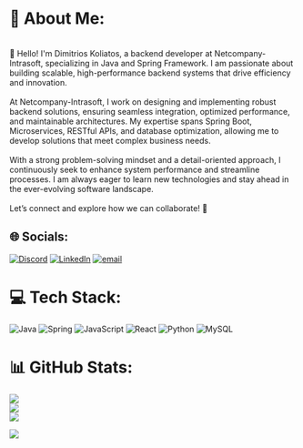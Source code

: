 # 💫 About Me:
<br>👋 Hello! I'm Dimitrios Koliatos, a backend developer at Netcompany-Intrasoft, specializing in Java and Spring Framework. I am passionate about building scalable, high-performance backend systems that drive efficiency and innovation.<br><br>At Netcompany-Intrasoft, I work on designing and implementing robust backend solutions, ensuring seamless integration, optimized performance, and maintainable architectures. My expertise spans Spring Boot, Microservices, RESTful APIs, and database optimization, allowing me to develop solutions that meet complex business needs.<br><br>With a strong problem-solving mindset and a detail-oriented approach, I continuously seek to enhance system performance and streamline processes. I am always eager to learn new technologies and stay ahead in the ever-evolving software landscape.<br><br>Let’s connect and explore how we can collaborate! 🚀


## 🌐 Socials:
[![Discord](https://img.shields.io/badge/Discord-%237289DA.svg?logo=discord&logoColor=white)](https://discord.gg/kradoras#4478) [![LinkedIn](https://img.shields.io/badge/LinkedIn-%230077B5.svg?logo=linkedin&logoColor=white)](https://linkedin.com/in/https://www.linkedin.com/in/dimitrios-koliatos/) [![email](https://img.shields.io/badge/Email-D14836?logo=gmail&logoColor=white)](mailto:dimikoliat@gmail.com) 

# 💻 Tech Stack:
![Java](https://img.shields.io/badge/java-%23ED8B00.svg?style=for-the-badge&logo=openjdk&logoColor=white) ![Spring](https://img.shields.io/badge/spring-%236DB33F.svg?style=for-the-badge&logo=spring&logoColor=white) ![JavaScript](https://img.shields.io/badge/javascript-%23323330.svg?style=for-the-badge&logo=javascript&logoColor=%23F7DF1E) ![React](https://img.shields.io/badge/react-%2320232a.svg?style=for-the-badge&logo=react&logoColor=%2361DAFB) ![Python](https://img.shields.io/badge/python-3670A0?style=for-the-badge&logo=python&logoColor=ffdd54) ![MySQL](https://img.shields.io/badge/mysql-4479A1.svg?style=for-the-badge&logo=mysql&logoColor=white)
# 📊 GitHub Stats:
![](https://github-readme-stats.vercel.app/api?username=DimitriosKoliat&theme=dark&hide_border=false&include_all_commits=true&count_private=true)<br/>
![](https://github-readme-streak-stats.herokuapp.com/?user=DimitriosKoliat&theme=dark&hide_border=false)<br/>
![](https://github-readme-stats.vercel.app/api/top-langs/?username=DimitriosKoliat&theme=dark&hide_border=false&include_all_commits=true&count_private=true&layout=compact)

[![](https://visitcount.itsvg.in/api?id=DimitriosKoliat&icon=0&color=0)](https://visitcount.itsvg.in)

